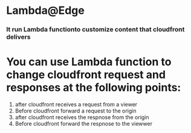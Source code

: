 # Lambda@Edge
### It run Lambda functionto customize content that cloudfront delivers

# You can use Lambda function to change cloudfront request and responses at the following points:
1. after cloudfront receives a request from a viewer
2. Before cloudfront forward a request to the origin
3. after cloudfront receives the respnose from the origin
4. Before cloudfront forward the respnose to the viewwer
